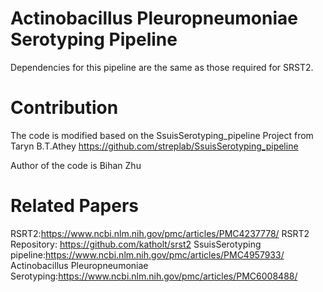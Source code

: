 # Actinobacillus Pleuropneumoniae Serotyping Pipeline
Dependencies for this pipeline are the same as those required for SRST2.

# Contribution
The code is modified based on the SsuisSerotyping_pipeline Project from Taryn B.T.Athey
https://github.com/streplab/SsuisSerotyping_pipeline

Author of the code is Bihan Zhu

# Related Papers
RSRT2:https://www.ncbi.nlm.nih.gov/pmc/articles/PMC4237778/
RSRT2 Repository: https://github.com/katholt/srst2
SsuisSerotyping pipeline:https://www.ncbi.nlm.nih.gov/pmc/articles/PMC4957933/
Actinobacillus Pleuropneumoniae Serotyping:https://www.ncbi.nlm.nih.gov/pmc/articles/PMC6008488/

